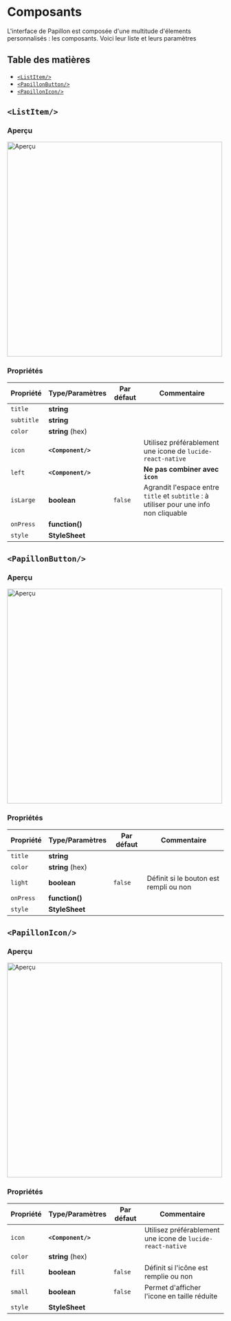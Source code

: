 # Composants
L'interface de Papillon est composée d'une multitude d'élements personnalisés : les composants. Voici leur liste et leurs paramètres

## Table des matières
- [`<ListItem/>`](#listitem)
- [`<PapillonButton/>`](#papillonbutton)
- [`<PapillonIcon/>`](#papillonicon)

## `<ListItem/>`
### Aperçu
<img src="https://i.imgur.com/rshTN7n.png" alt="Aperçu" width="500"/>

### Propriétés

| Propriété | Type/Paramètres | Par défaut | Commentaire |
|-|-|-|-|
| `title` | **string** | ` ` |
| `subtitle` | **string** | ` ` |
| `color` | **string** (hex) | ` ` |
| `icon` | **`<Component/>`** | ` ` | Utilisez préférablement une icone de `lucide-react-native` |
| `left` | **`<Component/>`** | ` ` | **Ne pas combiner avec `icon`** |
| `isLarge` | **boolean** | `false` | Agrandit l'espace entre `title` et `subtitle` : à utiliser pour une info non cliquable |
| `onPress` | **function()** | ` ` |
| `style` | **StyleSheet** | ` ` |

## `<PapillonButton/>`
### Aperçu
<img src="https://i.imgur.com/KnBA6qC.png" alt="Aperçu" width="500"/>

### Propriétés

| Propriété | Type/Paramètres | Par défaut | Commentaire |
|-|-|-|-|
| `title` | **string** | ` ` |
| `color` | **string** (hex) | ` ` |
| `light` | **boolean** | `false` | Définit si le bouton est rempli ou non |
| `onPress` | **function()** | ` ` |
| `style` | **StyleSheet** | ` ` |

## `<PapillonIcon/>`
### Aperçu
<img src="https://i.imgur.com/yQ2Fde5.png" alt="Aperçu" width="500"/>

### Propriétés

| Propriété | Type/Paramètres | Par défaut | Commentaire |
|-|-|-|-|
| `icon` | **`<Component/>`** | ` ` | Utilisez préférablement une icone de `lucide-react-native` |
| `color` | **string** (hex) | ` ` |
| `fill` | **boolean** | `false` | Définit si l'icône est remplie ou non |
| `small` | **boolean** | `false` | Permet d'afficher l'icone en taille réduite |
| `style` | **StyleSheet** | ` ` |